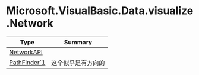 ﻿
# Microsoft.VisualBasic.Data.visualize.Network

|Type|Summary|
|----|-------|
|<a href="#" onClick="load('/docs/Microsoft.VisualBasic.Data.visualize.Network/NetworkAPI.md')">NetworkAPI</a>||
|<a href="#" onClick="load('/docs/Microsoft.VisualBasic.Data.visualize.Network/PathFinder`1.md')">PathFinder`1</a>|这个似乎是有方向的|

